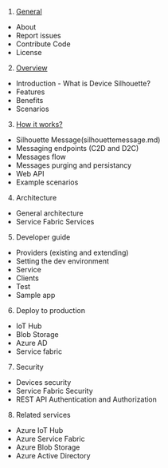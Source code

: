 1.	[General](../README.md)
 * About
 * Report issues
 * Contribute Code
 * License
2.	[Overview](overview.md)
 * Introduction - What is Device Silhouette? 
 * Features 
 *  Benefits
 * Scenarios 
3.	[How it works?](howitworks.md)
 * Silhouette Message(silhouettemessage.md)
 * Messaging endpoints (C2D and D2C)
 * Messages flow
 * Messages purging and persistancy 
 * Web API 
 * Example scenarios
4.	Architecture
 * General architecture
 * Service Fabric Services
5.	Developer guide
 * Providers (existing and extending)
 * Setting the dev environment
 * Service
 * Clients
 * Test 
 * Sample app
6.	Deploy to production
 * IoT Hub
 * Blob Storage
 * Azure AD
 * Service fabric
7.	Security
 * Devices security
 * Service Fabric Security
 * REST API Authentication and Authorization
8.	Related services
 * Azure IoT Hub
 * Azure Service Fabric
 * Azure Blob Storage
 * Azure Active Directory








